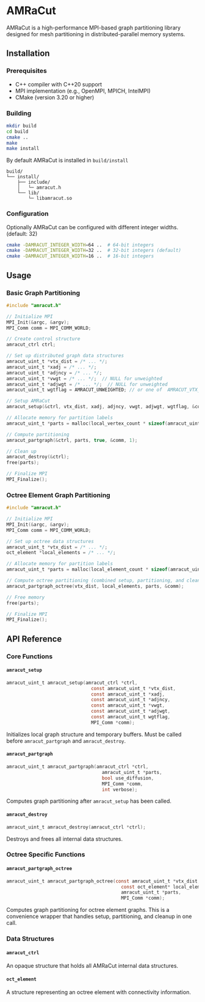# AMRaCut

AMRaCut is a high-performance MPI-based graph partitioning library designed for mesh partitioning in distributed-parallel memory systems. 


## Installation

### Prerequisites

- C++ compiler with C++20 support
- MPI implementation (e.g., OpenMPI, MPICH, IntelMPI)
- CMake (version 3.20 or higher)

### Building

```bash
mkdir build
cd build
cmake ..
make
make install
```
By default AMRaCut is installed in `build/install`
```
build/
└── install/
    ├── include/
    │   └─ amracut.h
    └── lib/
        └─ libamracut.so
```

### Configuration

Optionally AMRaCut can be configured with different integer widths. (default: 32)

```bash
cmake -DAMRACUT_INTEGER_WIDTH=64 ..  # 64-bit integers 
cmake -DAMRACUT_INTEGER_WIDTH=32 ..  # 32-bit integers (default)
cmake -DAMRACUT_INTEGER_WIDTH=16 ..  # 16-bit integers
```

## Usage

### Basic Graph Partitioning

```c
#include "amracut.h"

// Initialize MPI
MPI_Init(&argc, &argv);
MPI_Comm comm = MPI_COMM_WORLD;

// Create control structure
amracut_ctrl ctrl;

// Set up distributed graph data structures
amracut_uint_t *vtx_dist = /* ... */;
amracut_uint_t *xadj = /* ... */;
amracut_uint_t *adjncy = /* ... */;
amracut_uint_t *vwgt = /* ... */;  // NULL for unweighted
amracut_uint_t *adjwgt = /* ... */;  // NULL for unweighted
amracut_uint_t wgtflag = AMRACUT_UNWEIGHTED; // or one of  AMRACUT_VTX_WEIGHTED | AMRACUT_EDGE_WEIGHTED | AMRACUT_VTX_EDGE_WEIGHTED

// Setup AMRaCut
amracut_setup(&ctrl, vtx_dist, xadj, adjncy, vwgt, adjwgt, wgtflag, &comm);

// Allocate memory for partition labels
amracut_uint_t *parts = malloc(local_vertex_count * sizeof(amracut_uint_t));

// Compute partitioning
amracut_partgraph(&ctrl, parts, true, &comm, 1);

// Clean up
amracut_destroy(&ctrl);
free(parts);

// Finalize MPI
MPI_Finalize();
```

### Octree Element Graph Partitioning

```c
#include "amracut.h"

// Initialize MPI
MPI_Init(&argc, &argv);
MPI_Comm comm = MPI_COMM_WORLD;

// Set up octree data structures
amracut_uint_t *vtx_dist = /* ... */;
oct_element *local_elements = /* ... */;

// Allocate memory for partition labels
amracut_uint_t *parts = malloc(local_element_count * sizeof(amracut_uint_t));

// Compute octree partitioning (combined setup, partitioning, and cleanup)
amracut_partgraph_octree(vtx_dist, local_elements, parts, &comm);

// Free memory
free(parts);

// Finalize MPI
MPI_Finalize();
```

## API Reference

### Core Functions

#### `amracut_setup`

```c
amracut_uint_t amracut_setup(amracut_ctrl *ctrl, 
                               const amracut_uint_t *vtx_dist,
                               const amracut_uint_t *xadj, 
                               const amracut_uint_t *adjncy,
                               const amracut_uint_t *vwgt, 
                               const amracut_uint_t *adjwgt, 
                               const amracut_uint_t wgtflag, 
                               MPI_Comm *comm);
```

Initializes local graph structure and temporary buffers. Must be called before `amracut_partgraph` and `amracut_destroy`.

#### `amracut_partgraph`

```c
amracut_uint_t amracut_partgraph(amracut_ctrl *ctrl, 
                                   amracut_uint_t *parts, 
                                   bool use_diffusion, 
                                   MPI_Comm *comm, 
                                   int verbose);
```

Computes graph partitioning after `amracut_setup` has been called.

#### `amracut_destroy`

```c
amracut_uint_t amracut_destroy(amracut_ctrl *ctrl);
```

Destroys and frees all internal data structures.

### Octree Specific Functions

#### `amracut_partgraph_octree`

```c
amracut_uint_t amracut_partgraph_octree(const amracut_uint_t *vtx_dist,
                                          const oct_element* local_elements, 
                                          amracut_uint_t *parts,
                                          MPI_Comm *comm);
```

Computes graph partitioning for octree element graphs. This is a convenience wrapper that handles setup, partitioning, and cleanup in one call.

### Data Structures

#### `amracut_ctrl`

An opaque structure that holds all AMRaCut internal data structures.

#### `oct_element`

A structure representing an octree element with connectivity information.

